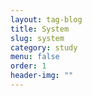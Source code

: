 ```yaml
---
layout: tag-blog
title: System
slug: system
category: study
menu: false
order: 1
header-img: ""
---
```

